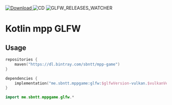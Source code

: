 [ ![Download](https://api.bintray.com/packages/sbntt/mpp-game/glfw/images/download.svg) ](https://bintray.com/sbntt/mpp-game/glfw/_latestVersion)
![CD](https://github.com/SBNTT/mpp-game-glfw/workflows/CD/badge.svg)
![GLFW_RELEASES_WATCHER](https://github.com/SBNTT/mpp-game-glfw/workflows/GLFW_RELEASES_WATCHER/badge.svg)

# Kotlin mpp GLFW
## Usage
```kotlin
repositories {
    maven("https://dl.bintray.com/sbntt/mpp-game")
}

dependencies {
    implementation("me.sbntt.mppgame:glfw:$glfwVersion-vulkan.$vulkanVersion")
}
```

```kotlin
import me.sbntt.mppgame.glfw.*
```